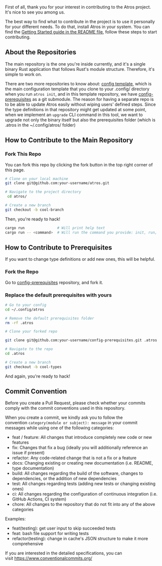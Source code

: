 First of all, thank you for your interest in contributing to the Atros project. It's nice to see you among us.

The best way to find what to contribute in the project is to use it personally for your different needs. To do that, install Atros in your system. You can find the [Getting Started guide in the README file](/README.md#getting-started), follow these steps to start contributing.

## About the Repositories

The main repository is the one you're inside currently, and it's a single binary Rust application that follows Rust's module structure. Therefore, it's simple to work on.

There are two more repositories to know about: [config template](https://github.com/Atros-Automation-Tools/config-template), which is the main configuration template that you clone to your .config/ directory when you run `atros init`, and in this template repository, we have [config-prerequisites](https://github.com/Atros-Automation-Tools/config-prerequisites) as a git submodule. The reason for having a separate repo is to be able to update Atros easily without wiping users' defined steps. Since the type definitions in that repository might get updated at some point, when we implement an `upgrade` CLI command in this tool, we want to upgrade not only the binary itself but also the prerequisites folder (which is .atros in the ~/.config/atros/ folder)

## How to Contribute to the Main Repository

### Fork This Repo

You can fork this repo by clicking the fork button in the top right corner of this page.

```sh
# Clone on your local machine
git clone git@github.com:your-username/atros.git

# Navigate to the project directory
 cd atros/

# Create a new branch
git checkout -b cool-branch
```

Then, you're ready to hack!

```sh
cargo run               # Will print help text
cargo run -- <command>  # Will run the command you provide: init, run, help, etc.
```

## How to Contribute to Prerequisites

If you want to change type definitions or add new ones, this will be helpful.

### Fork the Repo

Go to [config-prerequisites](https://github.com/Atros-Automation-Tools/config-prerequisites) repository, and fork it.

### Replace the default prerequisites with yours

```sh
# Go to your config
cd ~/.config/atros

# Remove the default prerequisites folder
rm -rf .atros

# Clone your forked repo

git clone git@github.com:your-username/config-prerequisites.git .atros

# Navigate to the repo
cd .atros

# Create a new branch
git checkout -b cool-types
```

And again, you're ready to hack!

## Commit Convention

Before you create a Pull Request, please check whether your commits comply with the commit conventions used in this repository.

When you create a commit, we kindly ask you to follow the convention `category(module or subject): message` in your commit messages while using one of the following categories:

- feat / feature: All changes that introduce completely new code or new features
- fix: Changes that fix a bug (ideally you will additionally reference an issue if present)
- refactor: Any code-related change that is not a fix or a feature
- docs: Changing existing or creating new documentation (i.e. README, type documentation)
- build: All changes regarding the build of the software, changes to dependencies, or the addition of new dependencies
- test: All changes regarding tests (adding new tests or changing existing ones)
- ci: All changes regarding the configuration of continuous integration (i.e. GitHub Actions, CI system)
- chore: All changes to the repository that do not fit into any of the above categories

Examples:

- feat(testing): get user input to skip succeeded tests
- feat: bash file support for writing tests
- refactor(testing): change in cache's JSON structure to make it more comprehensive

If you are interested in the detailed specifications, you can visit https://www.conventionalcommits.org/
